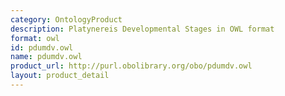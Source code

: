 ```yaml
---
category: OntologyProduct
description: Platynereis Developmental Stages in OWL format
format: owl
id: pdumdv.owl
name: pdumdv.owl
product_url: http://purl.obolibrary.org/obo/pdumdv.owl
layout: product_detail
---
```

